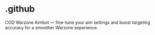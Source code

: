 # .github
COD Warzone Aimbot — fine-tune your aim settings and boost targeting accuracy for a smoother Warzone experience.
